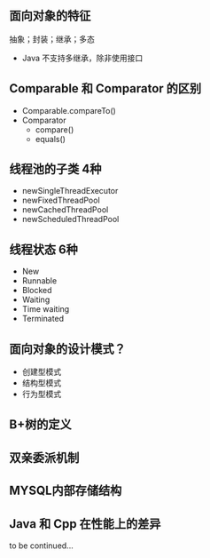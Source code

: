 ## 面向对象的特征
抽象；封装；继承；多态
* Java 不支持多继承，除非使用接口

## Comparable 和 Comparator 的区别
* Comparable.compareTo()
* Comparator
  * compare()
  * equals()

## 线程池的子类 4种
* newSingleThreadExecutor
* newFixedThreadPool
* newCachedThreadPool
* newScheduledThreadPool

## 线程状态 6种
* New
* Runnable
* Blocked
* Waiting
* Time waiting
* Terminated

## 面向对象的设计模式？
* 创建型模式
* 结构型模式
* 行为型模式

## B+树的定义

## 双亲委派机制

## MYSQL内部存储结构

## Java 和 Cpp 在性能上的差异

to be continued...
